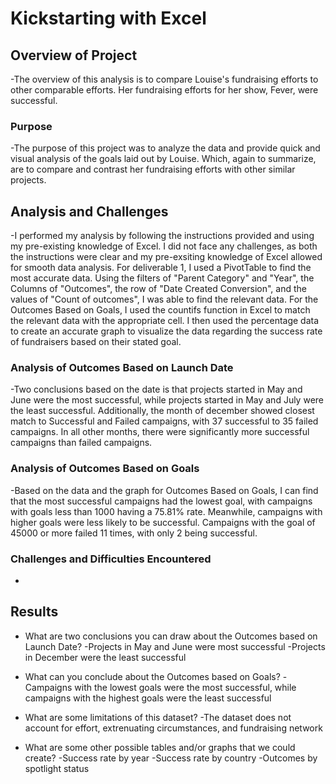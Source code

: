 # Kickstarting with Excel

## Overview of Project
-The overview of this analysis is to compare Louise's fundraising efforts to other comparable efforts. Her fundraising efforts for her show, Fever, were successful. 

### Purpose
-The purpose of this project was to analyze the data and provide quick and visual analysis of the goals laid out by Louise. Which, again to summarize, are to compare and contrast her fundraising efforts with other similar projects.

## Analysis and Challenges
-I performed my analysis by following the instructions provided and using my pre-existing knowledge of Excel. I did not face any challenges, as both the instructions were clear and my pre-exsiting knowledge of Excel allowed for smooth data analysis. For deliverable 1, I used a PivotTable to find the most accurate data. Using the filters of "Parent Category" and "Year", the Columns of "Outcomes", the row of "Date Created Conversion", and the values of "Count of outcomes", I was able to find the relevant data. For the Outcomes Based on Goals, I used the countifs function in Excel to match the relevant data with the appropriate cell. I then used the percentage data to create an accurate graph to visualize the data regarding the success rate of fundraisers based on their stated goal.

### Analysis of Outcomes Based on Launch Date
-Two conclusions based on the date is that projects started in May and June were the most successful, while projects started in May and July were the least successful. Additionally, the month of december showed closest match to Successful and Failed campaigns, with 37 successful to 35 failed campaigns. In all other months, there were significantly more successful campaigns than failed campaigns. 
### Analysis of Outcomes Based on Goals
-Based on the data and the graph for Outcomes Based on Goals, I can find that the most successful campaigns had the lowest goal, with campaigns with goals less than 1000 having a 75.81% rate. Meanwhile, campaigns with higher goals were less likely to be successful. Campaigns with the goal of 45000 or more failed 11 times, with only 2 being successful.
### Challenges and Difficulties Encountered
-
## Results

- What are two conclusions you can draw about the Outcomes based on Launch Date?
-Projects in May and June were most successful
-Projects in December were the least successful

- What can you conclude about the Outcomes based on Goals?
-Campaigns with the lowest goals were the most successful, while campaigns with the highest goals were the least successful

- What are some limitations of this dataset?
-The dataset does not account for effort, extrenuating circumstances, and fundraising network

- What are some other possible tables and/or graphs that we could create?
-Success rate by year
-Success rate by country
-Outcomes by spotlight status